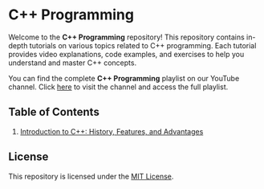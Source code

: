 # C++ Programming

Welcome to the <b>C++ Programming</b> repository! This repository contains in-depth tutorials on various topics related to C++ programming. Each tutorial provides video explanations, code examples, and exercises to help you understand and master C++ concepts.

You can find the complete <b>C++ Programming</b> playlist on our YouTube channel. Click [here](https://youtube.com/@raj_soni03) to visit the channel and access the full playlist.

## Table of Contents

1. [Introduction to C++: History, Features, and Advantages](01_Introduction_to_Cpp)

## License

This repository is licensed under the [MIT License](LICENSE).
